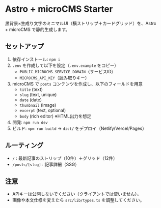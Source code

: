 # Astro + microCMS Starter

黒背景×生成り文字のミニマルUI（横ストリップ＋カードグリッド）を、Astro + microCMS で静的生成します。

## セットアップ
1. 依存インストール: `npm i`
2. `.env` を作成して以下を設定（`.env.example` をコピー）
   - `PUBLIC_MICROCMS_SERVICE_DOMAIN`（サービスID）
   - `MICROCMS_API_KEY`（読み取りキー）
3. microCMS で `posts` コンテンツを作成し、以下のフィールドを用意
   - `title` (text)
   - `slug` (text, unique)
   - `date` (date)
   - `thumbnail` (image)
   - `excerpt` (text, optional)
   - `body` (rich editor) ※HTML出力を想定
4. 開発: `npm run dev`
5. ビルド: `npm run build` → `dist/` をデプロイ（Netlify/Vercel/Pages）

## ルーティング
- `/` : 最新記事のストリップ（10件）＋グリッド（12件）
- `/posts/[slug]` : 記事詳細（SSG）

## 注意
- APIキーは公開しないでください（クライアントでは使いません）。
- 画像や本文仕様を変えたら `src/lib/types.ts` を調整してください。
